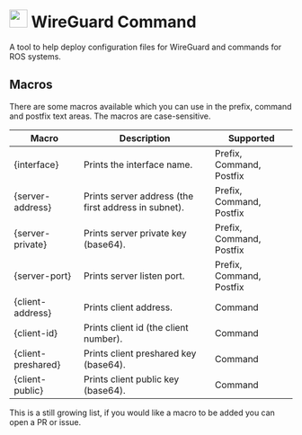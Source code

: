 # <img src="https://cdn.discordapp.com/attachments/814444289181351968/1117035080771194991/256.png" width="32"> WireGuard Command

A tool to help deploy configuration files for WireGuard and commands for ROS systems.

## Macros
There are some macros available which you can use in the prefix, command and postfix text areas.
The macros are case-sensitive.

| Macro | Description | Supported |
| - | - | - |
| \{interface} | Prints the interface name. | Prefix, Command, Postfix |
| \{server-address} | Prints server address (the first address in subnet). | Prefix, Command, Postfix |
| \{server-private} | Prints server private key (base64). | Prefix, Command, Postfix |
| \{server-port} | Prints server listen port. | Prefix, Command, Postfix |
| \{client-address} | Prints client address. | Command |
| \{client-id} | Prints client id (the client number). | Command |
| \{client-preshared} | Prints client preshared key (base64). | Command |
| \{client-public} | Prints client public key (base64). | Command |

This is a still growing list, if you would like a macro to be added you can open a PR or issue.
